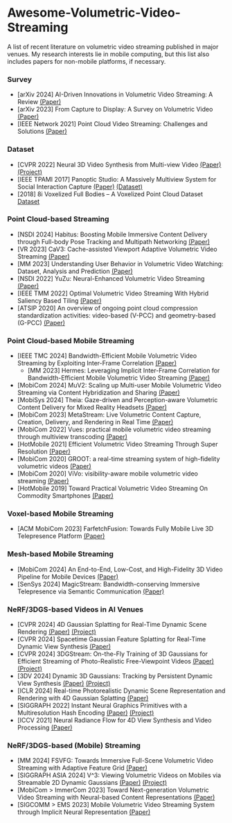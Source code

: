 # Awesome-Volumetric-Video-Streaming
A list of recent literature on volumetric video streaming published in major venues. My research interests lie in mobile computing, but this list also includes papers for non-mobile platforms, if necessary.

### Survey
* [arXiv 2024] AI-Driven Innovations in Volumetric Video Streaming: A Review [(Paper)](https://arxiv.org/abs/2412.12208)
* [arXiv 2023] From Capture to Display: A Survey on Volumetric Video [(Paper)](https://arxiv.org/abs/2309.05658)
* [IEEE Network 2021] Point Cloud Video Streaming: Challenges and Solutions [(Paper)](https://ieeexplore.ieee.org/abstract/document/9537928)

### Dataset
* [CVPR 2022] Neural 3D Video Synthesis from Multi-view Video [(Paper)](https://ieeexplore.ieee.org/abstract/document/9878989) [(Project)](https://neural-3d-video.github.io/) 
* [IEEE TPAMI 2017] Panoptic Studio: A Massively Multiview System for Social Interaction Capture [(Paper)](https://ieeexplore.ieee.org/abstract/document/8187699) [(Dataset)](http://domedb.perception.cs.cmu.edu/index.html)
* [2018] 8i Voxelized Full Bodies – A Voxelized Point Cloud Dataset [Dataset]([https://mpeg-pcc.org/index.php/pcc-content-database/8i-voxelized-surface-light-field-8ivslf-dataset/](https://plenodb.jpeg.org/pc/8ilabs))

### Point Cloud-based Streaming
* [NSDI 2024] Habitus: Boosting Mobile Immersive Content Delivery through Full-body Pose Tracking and Multipath Networking [(Paper)](https://www.usenix.org/conference/nsdi24/presentation/zhang-anlan)
* [VR 2023] CaV3: Cache-assisted Viewport Adaptive Volumetric Video Streaming [(Paper)](https://ieeexplore.ieee.org/document/10108421)
* [MM 2023] Understanding User Behavior in Volumetric Video Watching: Dataset, Analysis and Prediction [(Paper)](https://dl.acm.org/doi/abs/10.1145/3581783.3613810)
* [NSDI 2022] YuZu: Neural-Enhanced Volumetric Video Streaming [(Paper)](https://www.usenix.org/conference/nsdi22/presentation/zhang-anlan)
* [IEEE TMM 2022] Optimal Volumetric Video Streaming With Hybrid Saliency Based Tiling [(Paper)](https://ieeexplore.ieee.org/document/9720162)
* [ATSIP 2020] An overview of ongoing point cloud compression standardization activities: video-based (V-PCC) and geometry-based (G-PCC) [(Paper)](http://dx.doi.org/10.1017/ATSIP.2020.12)

### Point Cloud-based Mobile Streaming
* [IEEE TMC 2024] Bandwidth-Efficient Mobile Volumetric Video Streaming by Exploiting Inter-Frame Correlation [(Paper)](https://dl.acm.org/doi/10.1109/TMC.2024.3367750)
  * [MM 2023] Hermes: Leveraging Implicit Inter-Frame Correlation for Bandwidth-Efficient Mobile Volumetric Video Streaming [(Paper)](https://dl.acm.org/doi/10.1145/3581783.3613907)
* [MobiCom 2024] MuV2: Scaling up Multi-user Mobile Volumetric Video Streaming via Content Hybridization and Sharing [(Paper)](https://dl.acm.org/doi/10.1145/3636534.3649364)
* [MobiSys 2024] Theia: Gaze-driven and Perception-aware Volumetric Content Delivery for Mixed Reality Headsets [(Paper)](https://dl.acm.org/doi/10.1145/3643832.3661858)
* [MobiCom 2023] MetaStream: Live Volumetric Content Capture, Creation, Delivery, and Rendering in Real Time [(Paper)](https://dl.acm.org/doi/10.1145/3570361.3592530)
* [MobiCom 2022] Vues: practical mobile volumetric video streaming through multiview transcoding [(Paper)](https://dl.acm.org/doi/10.1145/3495243.3517027)
* [HotMobile 2021] Efficient Volumetric Video Streaming Through Super Resolution [(Paper)](https://dl.acm.org/doi/10.1145/3446382.3448663)
* [MobiCom 2020] GROOT: a real-time streaming system of high-fidelity volumetric videos [(Paper)](https://dl.acm.org/doi/10.1145/3372224.3419214)
* [MobiCom 2020] ViVo: visibility-aware mobile volumetric video streaming [(Paper)](https://dl.acm.org/doi/10.1145/3372224.3380888)
* [HotMobile 2019] Toward Practical Volumetric Video Streaming On Commodity Smartphones [(Paper)](https://dl.acm.org/doi/abs/10.1145/3301293.3302358)

### Voxel-based Mobile Streaming
* [ACM MobiCom 2023] FarfetchFusion: Towards Fully Mobile Live 3D Telepresence Platform [(Paper)](https://dl.acm.org/doi/abs/10.1145/3570361.3592525)

### Mesh-based Mobile Streaming
* [MobiCom 2024] An End-to-End, Low-Cost, and High-Fidelity 3D Video Pipeline for Mobile Devices [(Paper)](https://dl.acm.org/doi/10.1145/3636534.3690685)
* [SenSys 2024] MagicStream: Bandwidth-conserving Immersive Telepresence via Semantic Communication [(Paper)](https://dl.acm.org/doi/10.1145/3666025.3699344)

### NeRF/3DGS-based Videos in AI Venues
* [CVPR 2024] 4D Gaussian Splatting for Real-Time Dynamic Scene Rendering [(Paper)](https://openaccess.thecvf.com/content/CVPR2024/html/Wu_4D_Gaussian_Splatting_for_Real-Time_Dynamic_Scene_Rendering_CVPR_2024_paper.html) [(Project)](https://guanjunwu.github.io/4dgs/)
* [CVPR 2024] Spacetime Gaussian Feature Splatting for Real-Time Dynamic View Synthesis [(Paper)](https://arxiv.org/pdf/2312.16812)
* [CVPR 2024] 3DGStream: On-the-Fly Training of 3D Gaussians for Efficient Streaming of Photo-Realistic Free-Viewpoint Videos [(Paper)](https://openaccess.thecvf.com/content/CVPR2024/papers/Sun_3DGStream_On-the-Fly_Training_of_3D_Gaussians_for_Efficient_Streaming_of_CVPR_2024_paper.pdf) [(Project)](https://sjojok.top/3dgstream/)
* [3DV 2024] Dynamic 3D Gaussians: Tracking by Persistent Dynamic View Synthesis [(Paper)](https://ieeexplore.ieee.org/abstract/document/10550869) [(Project)](https://dynamic3dgaussians.github.io/)
* [ICLR 2024] Real-time Photorealistic Dynamic Scene Representation and Rendering with 4D Gaussian Splatting [(Paper)](https://arxiv.org/pdf/2310.10642)
* [SIGGRAPH 2022] Instant Neural Graphics Primitives with a Multiresolution Hash Encoding [(Paper)](https://dl.acm.org/doi/10.1145/3528223.3530127) [(Project)](https://nvlabs.github.io/instant-ngp/)
* [ICCV 2021] Neural Radiance Flow for 4D View Synthesis and Video Processing [(Paper)](https://openaccess.thecvf.com/content/ICCV2021/html/Du_Neural_Radiance_Flow_for_4D_View_Synthesis_and_Video_Processing_ICCV_2021_paper.html)

### NeRF/3DGS-based (Mobile) Streaming
* [MM 2024] FSVFG: Towards Immersive Full-Scene Volumetric Video Streaming with Adaptive Feature Grid [(Paper)](https://dl.acm.org/doi/10.1145/3664647.3680908)
* [SIGGRAPH ASIA 2024] V^3: Viewing Volumetric Videos on Mobiles via Streamable 2D Dynamic Gaussians [(Paper)](https://dl.acm.org/doi/10.1145/3687935) [(Project)](https://authoritywang.github.io/v3/)
* [MobiCom > ImmerCom 2023] Toward Next-generation Volumetric Video Streaming with Neural-based Content Representations [(Paper)](https://dl.acm.org/doi/abs/10.1145/3615452.3617938)
* [SIGCOMM > EMS 2023] Mobile Volumetric Video Streaming System through Implicit Neural Representation [(Paper)](https://dl.acm.org/doi/10.1145/3609395.3610593)

